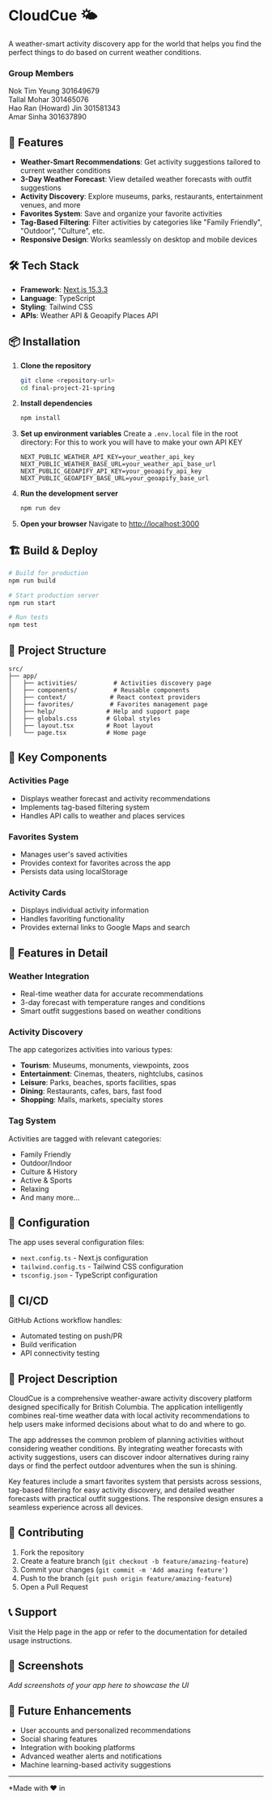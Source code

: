 # CloudCue 🌤️

A weather-smart activity discovery app for the world that helps you find the perfect things to do based on current weather conditions.

### Group Members

Nok Tim Yeung 301649679 <br>
Tallal Mohar 301465076 <br>
Hao Ran (Howard) Jin 301581343 <br>
Amar Sinha 301637890 <br>

## 🚀 Features

- **Weather-Smart Recommendations**: Get activity suggestions tailored to current weather conditions
- **3-Day Weather Forecast**: View detailed weather forecasts with outfit suggestions
- **Activity Discovery**: Explore museums, parks, restaurants, entertainment venues, and more
- **Favorites System**: Save and organize your favorite activities
- **Tag-Based Filtering**: Filter activities by categories like "Family Friendly", "Outdoor", "Culture", etc.
- **Responsive Design**: Works seamlessly on desktop and mobile devices

## 🛠️ Tech Stack

- **Framework**: [Next.js 15.3.3](https://nextjs.org/)
- **Language**: TypeScript
- **Styling**: Tailwind CSS
- **APIs**: Weather API & Geoapify Places API

## 📦 Installation

1. **Clone the repository**

   ```bash
   git clone <repository-url>
   cd final-project-21-spring
   ```

2. **Install dependencies**

   ```bash
   npm install
   ```

3. **Set up environment variables**
   Create a `.env.local` file in the root directory:
   For this to work you will have to make your own API KEY
   ```env
   NEXT_PUBLIC_WEATHER_API_KEY=your_weather_api_key
   NEXT_PUBLIC_WEATHER_BASE_URL=your_weather_api_base_url
   NEXT_PUBLIC_GEOAPIFY_API_KEY=your_geoapify_api_key
   NEXT_PUBLIC_GEOAPIFY_BASE_URL=your_geoapify_base_url
   ```

4. **Run the development server**

   ```bash
   npm run dev
   ```

5. **Open your browser**
   Navigate to [http://localhost:3000](http://localhost:3000)

## 🏗️ Build & Deploy

```bash
# Build for production
npm run build

# Start production server
npm run start

# Run tests
npm test
```

## 📁 Project Structure

```
src/
├── app/
│   ├── activities/          # Activities discovery page
│   ├── components/          # Reusable components
│   ├── context/            # React context providers
│   ├── favorites/          # Favorites management page
│   ├── help/              # Help and support page
│   ├── globals.css        # Global styles
│   ├── layout.tsx         # Root layout
│   └── page.tsx           # Home page
```

## 🎯 Key Components

### Activities Page

- Displays weather forecast and activity recommendations
- Implements tag-based filtering system
- Handles API calls to weather and places services

### Favorites System

- Manages user's saved activities
- Provides context for favorites across the app
- Persists data using localStorage

### Activity Cards

- Displays individual activity information
- Handles favoriting functionality
- Provides external links to Google Maps and search

## 🌟 Features in Detail

### Weather Integration

- Real-time weather data for accurate recommendations
- 3-day forecast with temperature ranges and conditions
- Smart outfit suggestions based on weather conditions

### Activity Discovery

The app categorizes activities into various types:

- **Tourism**: Museums, monuments, viewpoints, zoos
- **Entertainment**: Cinemas, theaters, nightclubs, casinos
- **Leisure**: Parks, beaches, sports facilities, spas
- **Dining**: Restaurants, cafes, bars, fast food
- **Shopping**: Malls, markets, specialty stores

### Tag System

Activities are tagged with relevant categories:

- Family Friendly
- Outdoor/Indoor
- Culture & History
- Active & Sports
- Relaxing
- And many more...

## 🔧 Configuration

The app uses several configuration files:

- `next.config.ts` - Next.js configuration
- `tailwind.config.ts` - Tailwind CSS configuration
- `tsconfig.json` - TypeScript configuration

## 🚀 CI/CD

GitHub Actions workflow handles:

- Automated testing on push/PR
- Build verification
- API connectivity testing

## 📝 Project Description

CloudCue is a comprehensive weather-aware activity discovery platform designed specifically for British Columbia. The application intelligently combines real-time weather data with local activity recommendations to help users make informed decisions about what to do and where to go.

The app addresses the common problem of planning activities without considering weather conditions. By integrating weather forecasts with activity suggestions, users can discover indoor alternatives during rainy days or find the perfect outdoor adventures when the sun is shining.

Key features include a smart favorites system that persists across sessions, tag-based filtering for easy activity discovery, and detailed weather forecasts with practical outfit suggestions. The responsive design ensures a seamless experience across all devices.

## 🤝 Contributing

1. Fork the repository
2. Create a feature branch (`git checkout -b feature/amazing-feature`)
3. Commit your changes (`git commit -m 'Add amazing feature'`)
4. Push to the branch (`git push origin feature/amazing-feature`)
5. Open a Pull Request

## 📞 Support

Visit the Help page in the app or refer to the documentation for detailed usage instructions.

## 📱 Screenshots

_Add screenshots of your app here to showcase the UI_

## 🔮 Future Enhancements

- User accounts and personalized recommendations
- Social sharing features
- Integration with booking platforms
- Advanced weather alerts and notifications
- Machine learning-based activity suggestions

---

\*Made with ❤️ in
